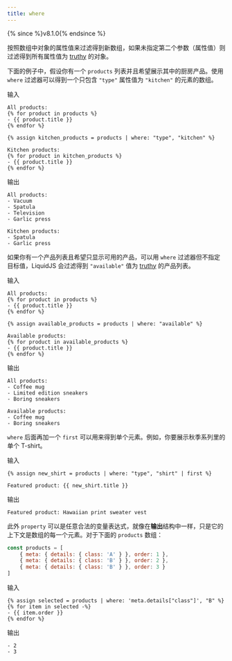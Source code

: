 ```yaml
---
title: where
---
```


{% since %}v8.1.0{% endsince %}

按照数组中对象的属性值来过滤得到新数组，如果未指定第二个参数（属性值）则过滤得到所有属性值为 [truthy][truthy] 的对象。

下面的例子中，假设你有一个 `products` 列表并且希望展示其中的厨房产品。使用 `where` 过滤器可以得到一个只包含 `"type"` 属性值为 `"kitchen"` 的元素的数组。

输入
```liquid
All products:
{% for product in products %}
- {{ product.title }}
{% endfor %}

{% assign kitchen_products = products | where: "type", "kitchen" %}

Kitchen products:
{% for product in kitchen_products %}
- {{ product.title }}
{% endfor %}
```

输出
```text
All products:
- Vacuum
- Spatula
- Television
- Garlic press

Kitchen products:
- Spatula
- Garlic press
```

如果你有一个产品列表且希望只显示可用的产品，可以用 `where` 过滤器但不指定目标值，LiquidJS 会过滤得到 `"available"` 值为 [truthy][truthy] 的产品列表。

输入
```liquid
All products:
{% for product in products %}
- {{ product.title }}
{% endfor %}

{% assign available_products = products | where: "available" %}

Available products:
{% for product in available_products %}
- {{ product.title }}
{% endfor %}
```

输出
```text
All products:
- Coffee mug
- Limited edition sneakers
- Boring sneakers

Available products:
- Coffee mug
- Boring sneakers
```

`where` 后面再加一个 `first` 可以用来得到单个元素。例如，你要展示秋季系列里的单个 T-shirt。

输入
```liquid
{% assign new_shirt = products | where: "type", "shirt" | first %}

Featured product: {{ new_shirt.title }}
```

输出
```text
Featured product: Hawaiian print sweater vest
```

此外 `property` 可以是任意合法的变量表达式，就像在**输出**结构中一样，只是它的上下文是数组的每一个元素。对于下面的 `products` 数组：

```javascript
const products = [
    { meta: { details: { class: 'A' } }, order: 1 },
    { meta: { details: { class: 'B' } }, order: 2 },
    { meta: { details: { class: 'B' } }, order: 3 }
]
```

输入
```liquid
{% assign selected = products | where: 'meta.details["class"]', "B" %}
{% for item in selected -%}
- {{ item.order }}
{% endfor %}
```

输出
```text
- 2
- 3
```


[truthy]: ../tutorials/truthy-and-falsy.html
